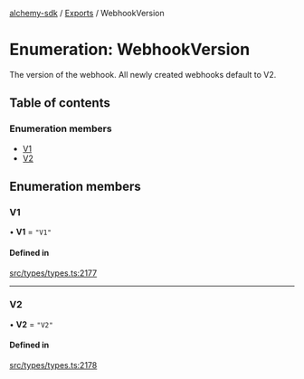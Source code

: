 [alchemy-sdk](../README.md) / [Exports](../modules.md) / WebhookVersion

# Enumeration: WebhookVersion

The version of the webhook. All newly created webhooks default to V2.

## Table of contents

### Enumeration members

- [V1](WebhookVersion.md#v1)
- [V2](WebhookVersion.md#v2)

## Enumeration members

### V1

• **V1** = `"V1"`

#### Defined in

[src/types/types.ts:2177](https://github.com/alchemyplatform/alchemy-sdk-js/blob/4483414/src/types/types.ts#L2177)

___

### V2

• **V2** = `"V2"`

#### Defined in

[src/types/types.ts:2178](https://github.com/alchemyplatform/alchemy-sdk-js/blob/4483414/src/types/types.ts#L2178)
